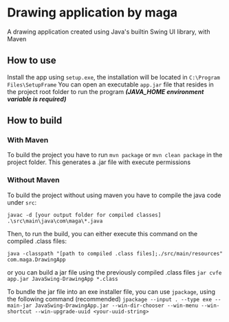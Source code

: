 # Drawing application by maga

A drawing application created using Java's builtin Swing UI library, with Maven


## How to use
Install the app using ```setup.exe```, the installation will be located in ```C:\Program Files\SetupFrame```
You can open an executable ```app.jar``` file that resides in the project root folder to run the program
***(JAVA_HOME environment variable is required)***


## How to build

### With Maven
To build the project you have to run
```mvn package``` or ```mvn clean package``` in the project folder.
This generates a .jar file with execute permissions

### Without Maven
To build the project without using maven you have to compile the java code under `src`: <br>
<!-- 
<pre><code><span style="color: red;">javac</span> <span style="color: grey;">-d</span> <span style="color: cyan;">[your output folder for compiled classes]</span> <span style="color: cyan;">.\src\main\java\com\maga\*.java</span></code></pre> -->
```
javac -d [your output folder for compiled classes] .\src\main\java\com\maga\*.java
```



Then, to run the build, you can either execute this command on the compiled .class files: <br>
```
java -classpath "[path to compiled .class files];./src/main/resources" com.maga.DrawingApp
```
<!-- <pre><code><span style="color: red;">java</span> <span style="color: grey;">-classpath</span> <span style="color: cyan;">"[path to compiled .class files];./src/main/resources"</span> <span style="color: cyan;">com.maga.DrawingApp</span></code></pre> -->

or you can build a jar file using the previously compiled .class files
```jar cvfe app.jar JavaSwing-DrawingApp *.class```


To bundle the jar file into an exe installer file, you can use ```jpackage```, using the following command (recommended)
```jpackage --input . --type exe --main-jar JavaSwing-DrawingApp.jar --win-dir-chooser --win-menu --win-shortcut --win-upgrade-uuid <your-uuid-string>```